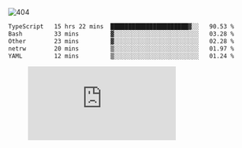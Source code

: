 ![404](https://user-images.githubusercontent.com/378023/89412096-6f759d80-d761-11ea-8c57-84b30ef3f2b1.png)

<!--START_SECTION:waka-->

```txt
TypeScript   15 hrs 22 mins  ██████████████████████▓░░   90.53 %
Bash         33 mins         ▓░░░░░░░░░░░░░░░░░░░░░░░░   03.28 %
Other        23 mins         ▓░░░░░░░░░░░░░░░░░░░░░░░░   02.28 %
netrw        20 mins         ▒░░░░░░░░░░░░░░░░░░░░░░░░   01.97 %
YAML         12 mins         ▒░░░░░░░░░░░░░░░░░░░░░░░░   01.24 %
```

<!--END_SECTION:waka-->
<figure><embed src="https://wakatime.com/share/@018b853e-267a-435d-a858-33e2b098b9d7/f3c3aa68-553a-4373-a9f9-2d456f62f780.svg"></embed></figure>

